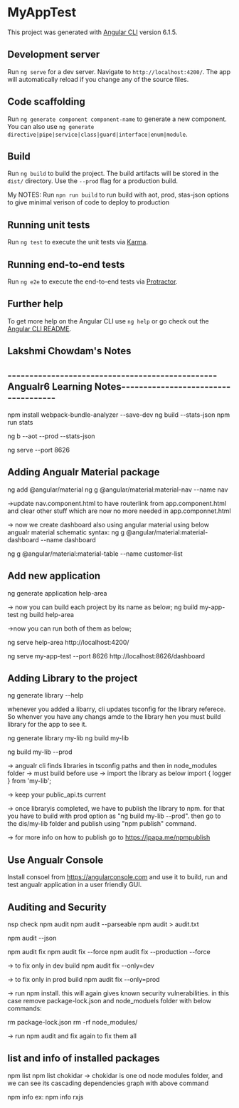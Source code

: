# MyAppTest

This project was generated with [Angular CLI](https://github.com/angular/angular-cli) version 6.1.5.

## Development server

Run `ng serve` for a dev server. Navigate to `http://localhost:4200/`. The app will automatically reload if you change any of the source files.

## Code scaffolding

Run `ng generate component component-name` to generate a new component. You can also use `ng generate directive|pipe|service|class|guard|interface|enum|module`.

## Build

Run `ng build` to build the project. The build artifacts will be stored in the `dist/` directory. Use the `--prod` flag for a production build.

My NOTES:  Run `npn run build` to run build with aot,  prod, stas-json options to give minimal verison of code to deploy to production

## Running unit tests

Run `ng test` to execute the unit tests via [Karma](https://karma-runner.github.io).

## Running end-to-end tests

Run `ng e2e` to execute the end-to-end tests via [Protractor](http://www.protractortest.org/).

## Further help

To get more help on the Angular CLI use `ng help` or go check out the [Angular CLI README](https://github.com/angular/angular-cli/blob/master/README.md).





## Lakshmi Chowdam's Notes

## ------------------------------------------------Angualr6 Learning Notes------------------------------------
npm install webpack-bundle-analyzer --save-dev
ng build --stats-json
npm run stats


ng b --aot --prod --stats-json

ng serve --port 8626

## Adding Angualr Material package
ng add @angular/material
ng g @angular/material:material-nav --name nav

->update nav.component.html to have routerlink from app.component.html and clear other stuff which are now no more needed in app.componnet.html

-> now we create dashboard also using angular material using  below angualr material schematic syntax:
ng g @angular/material:material-dashboard --name dashboard

ng g @angular/material:material-table --name customer-list

## Add new application
ng generate application help-area

-> now you can build each project by its name as below;
ng build my-app-test
ng build help-area

->now you can run both of them as below;

ng serve help-area
http://localhost:4200/


ng serve my-app-test --port 8626
http://localhost:8626/dashboard


## Adding Library to the project
ng generate library --help

whenever you added a libarry, cli updates  tsconfig for the library referece. So whenver you have any changs amde to the library hen you must build library for the app to see it.


ng generate library my-lib 
ng build my-lib

ng build my-lib --prod


-> angualr cli finds libraries in tsconfig paths and then in node_modules folder
-> must build before use
-> import the library as below
   import { logger } from 'my-lib';

-> keep your public_api.ts current 

-> once libraryis completed, we have to publish the library to npm. for that you have to build with prod option as "ng build my-lib --prod". then go to the dis/my-lib folder and publish using "npm publish" command.

-> for more info on how to publish go to https://jpapa.me/npmpublish

## Use Angualr Console
Install consoel from https://angularconsole.com and use it to build, run and test angualr application in a user friendly GUI.


## Auditing and Security
nsp check
npm audit
npm audit --parseable
npm audit > audit.txt

npm audit --json



npm audit fix 
npm audit fix --force 
npm audit fix --production --force


-> to fix only in dev build
npm audit fix --only=dev



-> to fix only in prod build
npm audit fix --only=prod

-> run npm install. this will again gives known security vulnerabilities. in this case remove package-lock.json and node_moduels folder with below commands:

rm package-lock.json
rm -rf node_modules/

-> run npm audit and fix again to fix them all

## list and info of installed packages
npm list
npm list chokidar 
-> chokidar is one od node modules folder, and we can see its cascading dependencies graph with above command


npm info <package-name>
ex: npm info rxjs

